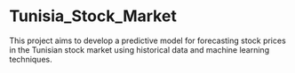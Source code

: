 # Tunisia_Stock_Market
This project aims to develop a predictive model for forecasting stock prices in the Tunisian stock market using historical data and machine learning techniques.
